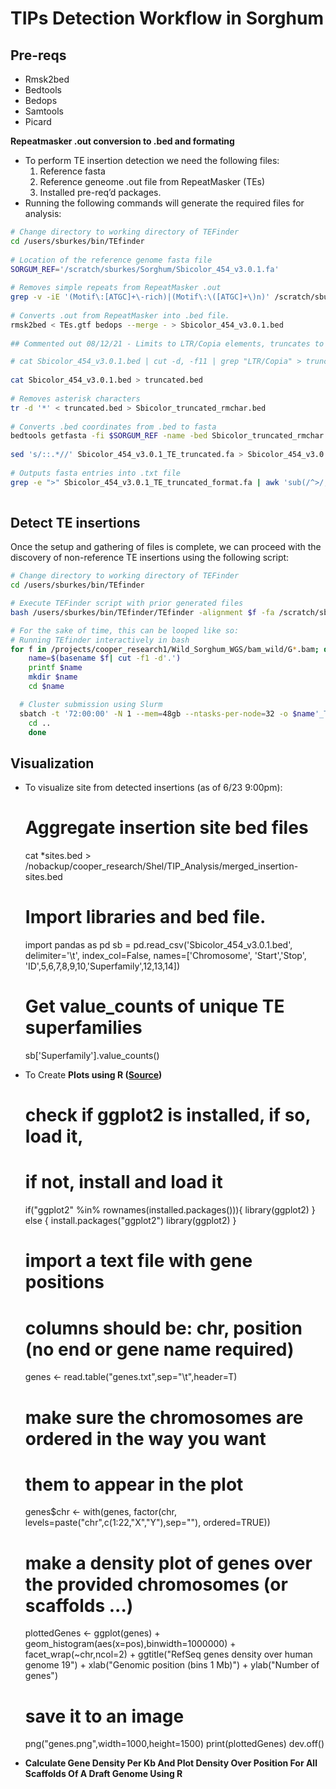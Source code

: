 # TIPs Detection Workflow in Sorghum

## Pre-reqs

- Rmsk2bed
- Bedtools
- Bedops
- Samtools
- Picard

**Repeatmasker .out conversion to .bed and formating**

- To perform TE insertion detection we need the following files:
  1. Reference fasta
  2. Reference geneome .out file from RepeatMasker (TEs)
  3. Installed pre-req’d packages.
- Running the following commands will generate the required files for analysis:

 

```    bash
# Change directory to working directory of TEFinder
cd /users/sburkes/bin/TEfinder
    
# Location of the reference genome fasta file
SORGUM_REF='/scratch/sburkes/Sorghum/Sbicolor_454_v3.0.1.fa'
    
# Removes simple repeats from RepeatMasker .out
grep -v -iE '(Motif\:[ATGC]+\-rich)|(Motif\:\([ATGC]+\)n)' /scratch/sburkes/Results/results_Sbicolor_454_v3/repeatmasker_out/Sbicolor_454_v3.0.1.fa.out > TEs.gtf
    
# Converts .out from RepeatMasker into .bed file.
rmsk2bed < TEs.gtf bedops --merge - > Sbicolor_454_v3.0.1.bed
    
## Commented out 08/12/21 - Limits to LTR/Copia elements, truncates to the first element entry in .bed

# cat Sbicolor_454_v3.0.1.bed | cut -d, -f11 | grep "LTR/Copia" > truncated.bed
    
cat Sbicolor_454_v3.0.1.bed > truncated.bed
    
# Removes asterisk characters
tr -d '*' < truncated.bed > Sbicolor_truncated_rmchar.bed
    
# Converts .bed coordinates from .bed to fasta
bedtools getfasta -fi $SORGUM_REF -name -bed Sbicolor_truncated_rmchar.bed > Sbicolor_454_v3.0.1_TE_truncated.fa
    
sed 's/::.*//' Sbicolor_454_v3.0.1_TE_truncated.fa > Sbicolor_454_v3.0.1_TE_truncated_format.fa
    
# Outputs fasta entries into .txt file
grep -e ">" Sbicolor_454_v3.0.1_TE_truncated_format.fa | awk 'sub(/^>/, "")' >> TE_list.txt
        
```

## Detect TE insertions

Once the setup and gathering of files is complete, we can proceed with the discovery of non-reference TE insertions using the following script:

```bash
# Change directory to working directory of TEFinder
cd /users/sburkes/bin/TEfinder

# Execute TEFinder script with prior generated files
bash /users/sburkes/bin/TEfinder/TEfinder -alignment $f -fa /scratch/sburkes/Sorghum/Sbicolor_454_v3.0.1.fa -gtf /scratch/sburkes/Results/results_Sbicolor_454_v3/repeatmasker_out/Sbicolor_454_v3.0.1.fa.out.gff -te /users/sburkes/bin/TEfinder/TE_list.txt

# For the sake of time, this can be looped like so:
# Running TEfinder interactively in bash
for f in /projects/cooper_research1/Wild_Sorghum_WGS/bam_wild/G*.bam; do
    name=$(basename $f| cut -f1 -d'.')
    printf $name
    mkdir $name
    cd $name

  # Cluster submission using Slurm
  sbatch -t '72:00:00' -N 1 --mem=48gb --ntasks-per-node=32 -o $name'_TIP'.%j --wrap="bash /users/sburkes/bin/TEfinder/TEfinder -alignment $f -fa /scratch/sburkes/Sorghum/Sbicolor_454_v3.0.1.fa -gtf /scratch/sburkes/Results/results_Sbicolor_454_v3/repeatmasker_out/Sbicolor_454_v3.0.1.fa.out.gff -te /users/sburkes/bin/TEfinder/TE_list.txt"
    cd ..
    done

```




## Visualization
- To visualize site from detected insertions (as of 6/23 9:00pm):


    # Aggregate insertion site bed files
    cat *sites.bed > /nobackup/cooper_research/Shel/TIP_Analysis/merged_insertion-sites.bed
    
    # Import libraries and bed file.
    import pandas as pd
    sb = pd.read_csv('Sbicolor_454_v3.0.1.bed', delimiter='\t', index_col=False, names=['Chromosome', 'Start','Stop', 'ID',5,6,7,8,9,10,'Superfamily',12,13,14])
    
    # Get value_counts of unique TE superfamilies
    sb['Superfamily'].value_counts()


- To Create **Plots using R (**[**Source**](https://www.biostars.org/p/69748/)**)**
    # check if ggplot2 is installed, if so, load it, 
    # if not, install and load it
    if("ggplot2" %in% rownames(installed.packages())){
        library(ggplot2)
    } else {
        install.packages("ggplot2")
        library(ggplot2)
    }
    
    # import a text file with gene positions
    # columns should be: chr, position (no end or gene name required)
    genes <- read.table("genes.txt",sep="\t",header=T)
    
    # make sure the chromosomes are ordered in the way you want
    # them to appear in the plot
    genes$chr <- with(genes, factor(chr, levels=paste("chr",c(1:22,"X","Y"),sep=""), ordered=TRUE))
    
    # make a density plot of genes over the provided chromosomes (or scaffolds ...)
    plottedGenes <- ggplot(genes) + geom_histogram(aes(x=pos),binwidth=1000000) + facet_wrap(~chr,ncol=2) + ggtitle("RefSeq genes density over human genome 19") + xlab("Genomic position (bins 1 Mb)") + ylab("Number of genes")
    
    # save it to an image
    png("genes.png",width=1000,height=1500)
    print(plottedGenes)
    dev.off()
- **Calculate Gene Density Per Kb And Plot Density Over Position For All Scaffolds Of A Draft Genome Using R**


```

```